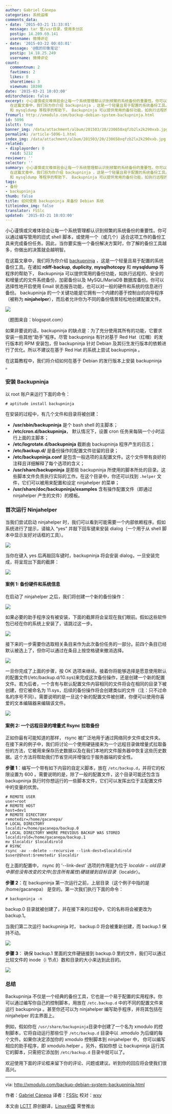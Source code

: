 ```yaml
---
author: Gabriel Cánepa
categories: 系统运维
comments_data:
- date: '2015-03-21 11:33:01'
  message: tar 整/usr目录，使用多分区
  postip: 14.209.69.141
  username: 微博评论
- date: '2015-03-22 00:03:01'
  message: '@我的印象笔记'
  postip: 14.18.25.249
  username: 微博评论
count:
  commentnum: 2
  favtimes: 2
  likes: 0
  sharetimes: 3
  viewnum: 10390
date: '2015-03-21 10:03:00'
editorchoice: false
excerpt: 小心谨慎或灾难体验会让每一个系统管理都认识到频繁的系统备份的重要性。你可以通过编写管用的旧式 shell 脚本，或使用一个（或几个）适合这项工作的备份工具来完成备份任务。因此，当你要实施一个备份解决方案时，你了解的备份工具越多，你做出的决策就会越明智。
  在这篇文章中，我们将为你介绍 backupninja ，这是一个轻量且易于配置的系统备份工具。在诸如 rdiff-backup, duplicity, mysqlhotcopy
  和 mysqldump 等程序的帮助下， Backupninja 可以提供常用的备份功能，如执行远程的、安全的和增量式的文件系统备份，加密备份以及 MySQL
fromurl: http://xmodulo.com/backup-debian-system-backupninja.html
id: 5096
islctt: true
banner_img: /data/attachment/album/201503/20/230658xqfzb2lx2k290xxb.jpg
permalink: /article-5096-1.html
index_img: /data/attachment/album/201503/20/230658xqfzb2lx2k290xxb.jpg.thumb.jpg
related:
- displayorder: 0
  raid: 5212
reviewer: ''
selector: ''
summary: 小心谨慎或灾难体验会让每一个系统管理都认识到频繁的系统备份的重要性。你可以通过编写管用的旧式 shell 脚本，或使用一个（或几个）适合这项工作的备份工具来完成备份任务。因此，当你要实施一个备份解决方案时，你了解的备份工具越多，你做出的决策就会越明智。
  在这篇文章中，我们将为你介绍 backupninja ，这是一个轻量且易于配置的系统备份工具。在诸如 rdiff-backup, duplicity, mysqlhotcopy
  和 mysqldump 等程序的帮助下， Backupninja 可以提供常用的备份功能，如执行远程的、安全的和增量式的文件系统备份，加密备份以及 MySQL
tags:
- 备份
- backupninja
thumb: false
title: 如何使用 backupninja 来备份 Debian 系统
titleindex_img: false
translator: FSSlc
updated: '2015-03-21 10:03:00'
---
```


小心谨慎或灾难体验会让每一个系统管理都认识到频繁的系统备份的重要性。你可以通过编写管用的旧式 shell 脚本，或使用一个（或几个）适合这项工作的备份工具来完成备份任务。因此，当你要实施一个备份解决方案时，你了解的备份工具越多，你做出的决策就会越明智。


在这篇文章中，我们将为你介绍 [backupninja](https://labs.riseup.net/code/projects/backupninja) ，这是一个轻量且易于配置的系统备份工具。在诸如 **rdiff-backup**, **duplicity**, **mysqlhotcopy** 和 **mysqldump** 等程序的帮助下， Backupninja 可以提供常用的备份功能，如执行远程的、安全的和增量式的文件系统备份，加密备份以及 MySQL/MariaDB 数据库备份。你可以选择性地开启使用 Email 状态报告功能，也可以对一般的硬件和系统的信息进行备份。 backupninja 的一个关键功能是它拥有一个内建的基于控制台的向导程序（被称为 **ninjahelper**），而后者允许你为不同的备份情景轻松地创建配置文件。


![](/data/attachment/album/201503/20/230658xqfzb2lx2k290xxb.jpg)


（题图来自：blogspot.com）


如果非要说的话，backupninja 的缺点是：为了充分使用其所有的功能，它要求安装一些其他“助手”程序。尽管 backupninja 有针对基于 Red Hat（红帽）的发行版本的 RPM 安装包，但 backupninja 针对 Debian 及其衍生发行版本的依赖进行了优化。所以不建议在基于 Red Hat 的系统上尝试 backupninja 。


在这篇教程中，我们将介绍如何在基于 Debian 的发行版本上安装 backupninja 。


### 安装 Backupninja


以 root 账户来运行下面的命令：



```
# aptitude install backupninja 

```

在安装的过程中，有几个文件和目录将被创建：


* **/usr/sbin/backupninja** 是个 bash shell 的主脚本；
* **/etc/cron.d/backupninja**， 默认情况下，设置 cron 任务来每隔一个小时运行上面的主脚本；
* **/etc/logrotate.d/backupninja** 截断由 backupninja 程序产生的日志；
* **/etc/backup.d/** 是备份操作的配置文件驻留的目录；
* **/etc/backupninja.conf** 是包含一般选项的主配置文件。这个文件带有良好的注释且详细解释了每个选项的含义；
* **/usr/share/backupninja** 是那些 backupninja 所使用的脚本所处的目录。这些脚本文件负责执行实际的工作。在这个目录中，你还可以找到 `.helper` 文件，它们可以被用来配置和设定 ninjahelper 的菜单；
* **/usr/share/doc/backupninja/examples** 含有操作配置文件（即通过 ninjahelper 产生的文件）的模板。


### 首次运行 Ninjahelper


当我们尝试启动 ninjahelper 时，我们可以看到可能需要一个内部依赖程序。假如系统进行了提示，请输入 “yes” 并敲下回车键来安装 dialog（一个用于从 shell 脚本中显示友好对话框的工具）。


![](/data/attachment/album/201503/20/230751omw0yr1j18t9a1y4.jpg)


当你在键入 yes 后再敲回车键时，backupninja 将会安装 dialog，一旦安装完成，将呈现出下面的截屏：


![](/data/attachment/album/201503/20/230757hfyefp4ee5s44e4b.jpg)


#### 案例 1: 备份硬件和系统信息


在启动了 ninjahelper 之后，我们将创建一个新的备份操作：


![](/data/attachment/album/201503/20/230804jtfqoq33lmtqt3mu.jpg)


如果必要的助手程序没有被安装，下面的截屏将会呈现在我们眼前。假如这些软件包已经在你的系统上安装了，请跳过这一步。


![](/data/attachment/album/201503/20/230808jz541iix51w8ewd5.jpg)


接下来的一步需要你选取相关条目来作为此次备份任务的一部分。前四个条目已经默认被选上了，但你可以通过在条目上按空格键来撤消选择。


![](/data/attachment/album/201503/20/230813do1yjakekfe3e93e.jpg)


一旦你完成了上面的步骤，按 OK 选项来继续。接着你将能够选择是愿意使用默认的配置文件(/etc/backup.d/10.sys)来完成这次备份操作，还是创建一个新的配置文件。若为后者，一个含有与默认配置文件内容相同的文件将会在相同的目录下被创建，但它被命名为 11.sys，后续的备份操作将会创建类似的文件（注：只不过命名的序号不同）。需要说明的是一旦这个新的配置文件被创建，你便可以使用你喜爱的文本编辑器来编辑该文件。


![](/data/attachment/album/201503/20/230814raukkmqtg2qpcham.png)


#### 案例 2: 一个远程目录的增量式 Rsync 拉取备份


正如你最有可能知道的那样， rsync 被广泛地用于通过网络同步文件或文件夹。在接下来的例子中，我们将讨论一个使用硬链接来为一个远程目录做增量式拉取备份的方法，它被用来保存历史数据以及在我们本地的文件服务器中恢复这些历史数据。这个方法将帮助我们节省空间并增强位于服务器端的安全性。


**步骤 1**：编写一个带有如下内容的自定义脚本，放在 `/etc/backup.d`，并将它的权限设置为 600 。需要说明的是，除了一般的配置文件，这个目录可能还包含当 backupninja 执行时你想运行的一些脚本文件，它们可以发挥出位于主配置文件中的变量的优势。



```
# REMOTE USER
user=root
# REMOTE HOST
host=dev1
# REMOTE DIRECTORY
remotedir=/home/gacanepa/
# LOCAL DIRECTORY
localdir=/home/gacanepa/backup.0
# LOCAL DIRECTORY WHERE PREVIOUS BACKUP WAS STORED
localdirold=/home/gacanepa/backup.1
mv $localdir $localdirold
# RSYNC
rsync -av --delete --recursive --link-dest=$localdirold $user@$host:$remotedir $localdir

```

在上面的配置中， rsync 的 ‘--link-dest’ 选项的作用是为位于 $localdir-old 目录中那些没有改变的文件(包含所有属性) 硬链接到目标目录（$localdir）。


**步骤 2**：在 backupninja 第一次运行之前，上层目录（这个例子中指的是 /home/gacanepa） 是空的。第一次我们执行下面的命令：



```
# backupninja -n 

```

backup.0 目录就被创建了，并在接下来的过程中，它的名称将会被更改为 backup.1。


当我们第二次运行 backupninja 时， backup.0 将会被重新创建，而 backup.1 保持不动。


![](/data/attachment/album/201503/20/230820w02yhv62pihlhhf7.jpg)


**步骤 3**： 确保 backup.1 里面的文件硬链接到 backup.0 里的文件，我们可以通过比较文件的 inode（i 节点）数和目录的大小来达到此目的。


![](/data/attachment/album/201503/20/230820sytt0ep1btbweei5.jpg)


### 总结


Backupninja 不仅是一个经典的备份工具，它也是一个易于配置的实用程序。你可以通过编写你自己的控制脚本，用放在 `/etc.backup.d` 中的不同的配置文件来运行 backupninja 。甚至你还可以为 ninjahelper 编写助手程序，并将其包括在 ninjahelper 的主界面上。


例如，假如你在 `/usr/share/backupninja`目录中创建了一个名为 xmodulo 的控制脚本，它将自动运行那些位于 `/etc/backup.d` 目录中以 .xmodulo 为后缀的每个文件。如果你决定添加你的 xmodulo 控制脚本到 ninjahelper 中， 你可以编写相应的助手程序，即 xmodulo.helper 。另外，假如你想 让 backupninja 运行其它的脚本，只需把它添加到 `/etc/backup.d` 目录中就可以了。


欢迎使用下面的评论框来留下你的评论、问题或建议。听到你的回应将会使我们很高兴。




---


via: <http://xmodulo.com/backup-debian-system-backupninja.html>


作者：[Gabriel Cánepa](http://xmodulo.com/author/gabriel) 译者：[FSSlc](https://github.com/FSSlc) 校对：[wxy](https://github.com/wxy)


本文由 [LCTT](https://github.com/LCTT/TranslateProject) 原创翻译，[Linux中国](http://linux.cn/) 荣誉推出